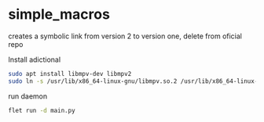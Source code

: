 # simple_macros


creates a symbolic link from version 2 to version one, delete from oficial repo


Install adictional
```sh
sudo apt install libmpv-dev libmpv2
sudo ln -s /usr/lib/x86_64-linux-gnu/libmpv.so.2 /usr/lib/x86_64-linux-gnu/libmpv.so.1
```



run daemon 
```sh
flet run -d main.py
```



